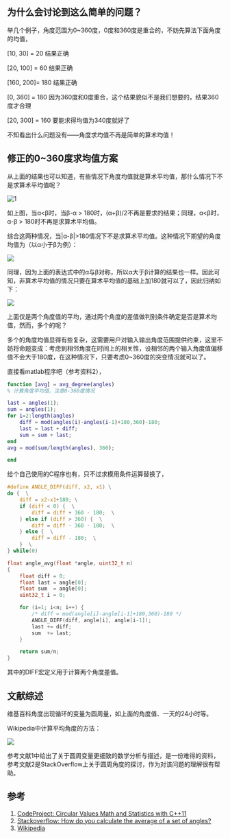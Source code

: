 <!---title:循环的角度求均值-->
<!---keywords:数学-->
<!---date:old-->

## 为什么会讨论到这么简单的问题？

举几个例子，角度范围为0~360度，0度和360度是重合的，不妨先算法下面角度的均值，

[10, 30]  = 20  结果正确

[20, 100] = 60  结果正确

[160, 200]= 180 结果正确

[0, 360]  = 180 因为360度和0度重合，这个结果貌似不是我们想要的，结果360度才合理

[20, 300] = 160 要能求得均值为340度就好了

不知看出什么问题没有——角度求均值不再是简单的算术均值！

## 修正的0~360度求均值方案

从上面的结果也可以知道，有些情况下角度均值就是算术平均值，那什么情况下不是求算术平均值呢？

![1]

如上图，当α<β时，当β-α > 180时，(α+β)/2不再是要求的结果；同理，α<β时，α-β > 180时不再是求算术平均值。

综合这两种情况，当|α-β|>180情况下不是求算术平均值。这种情况下期望的角度均值为（以α小于β为例）：

<img src="https://latex.codecogs.com/png.latex? \small \beta+\frac{360-\beta+\alpha}{2}=\frac{\alpha+\beta}{2}+180">

同理，因为上面的表达式中的α与β对称，所以α大于β计算的结果也一样。因此可知，非算术平均值的情况只要在算术平均值的基础上加180就可以了，因此归纳如下：

<img src="https://latex.codecogs.com/png.latex? \small \left\{ |\alpha-\beta|>180, \theta=\frac{\alpha+\beta}{2}+180 \atop |\alpha-\beta|<180, \theta=\frac{\alpha+\beta}{2} \right.">

上面仅是两个角度值的平均，通过两个角度的差值做判别条件确定是否是算术均值，然而，多个的呢？

多个的角度均值显得有些复杂，这需要用户对输入输出角度范围提供约束，这里不妨将命题变成：考虑到相邻角度在时间上的相关性，设相邻的两个输入角度值偏移值不会大于180度，在这种情况下，只要考虑0~360度的突变情况就可以了。

直接看matlab程序吧（参考资料2），

```matlab
function [avg] = avg_degree(angles)
% 计算角度平均值，注意0-360度情况

last = angles(1);
sum = angles(1);
for i=2:length(angles)
    diff = mod(angles(i)-angles(i-1)+180,360)-180;
    last = last + diff;
    sum = sum + last;
end
avg = mod(sum/length(angles), 360);

end
```

给个自己使用的C程序也有，只不过求模用条件运算替换了，

```c
#define ANGLE_DIFF(diff, x2, x1) \
do {  \
    diff = x2-x1+180; \
    if (diff < 0) {  \
        diff = diff + 360 - 180;  \
    } else if (diff > 360) {  \
        diff = diff - 360 - 180;  \
    } else {  \
        diff = diff - 180;  \
    }  \
} while(0)

float angle_avg(float *angle, uint32_t n)
{
    float diff = 0;
    float last = angle[0];
    float sum  = angle[0];
	uint32_t i = 0;

    for (i=1; i<n; i++) {
        /* diff = mod(angle[i]-angle[i-1]+180,360)-180 */
        ANGLE_DIFF(diff, angle[i], angle[i-1]);
        last += diff;
        sum  += last;
    } 

    return sum/n;
}
```

其中的DIFF宏定义用于计算两个角度差值。

## 文献综述

维基百科角度出现循环的变量为圆周量，如上面的角度值、一天的24小时等。

Wikipedia中计算平均角度的方法：

<img src="https://latex.codecogs.com/png.latex? \small \theta=atan2(\frac{1}{n}\sum_{j=1}^{n}sin(\alpha_j), \frac{1}{n}\sum_{j=1}^{n}cos(\alpha_j))">

参考文献1中给出了关于圆周变量更细致的数学分析与描述，是一份难得的资料，参考文献2是StackOverflow上关于圆周角度的探讨，作为对该问题的理解很有帮助。


## 参考

1. [CodeProject: Circular Values Math and Statistics with C++11](http://www.codeproject.com/Articles/190833/Circular-Values-Math-and-Statistics-with-Cplusplus)
2. [Stackoverflow: How do you calculate the average of a set of angles?](http://stackoverflow.com/questions/491738/how-do-you-calculate-the-average-of-a-set-of-angles/3651941#3651941)
3. [Wikipedia](http://en.wikipedia.org/wiki/Circular_mean)


[1]:../images/循环的角度求均值/1.png

	









